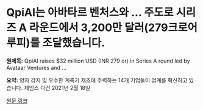 # QpiAI는 아바타르 벤처스와 ... 주도로 시리즈 A 라운드에서 3,200만 달러(279크로어 루피)를 조달했습니다.

**원제목:** QpiAI raises $32 million USD (INR 279 cr) in Series A round led by Avataar Ventures and ...

**요약:** 양자 감지 및 우수한 계측기 제조에 주력하는 14개 기업들이 업계를 혁신하고 있습니다. 제임스 다건 2021년 2월 18일

[원문 링크](https://thequantuminsider.com/2025/07/17/qpiai-raises-32-million-usd-inr-279-cr-in-series-a-round-led-by-avataar-ventures-and-national-quantum-mission/)
